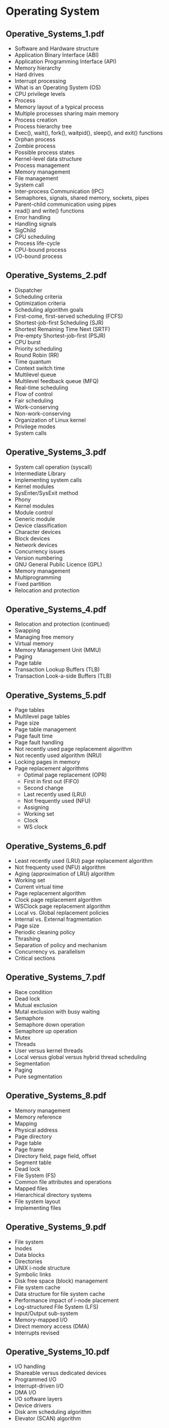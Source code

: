 # Operating System

## Operative_Systems_1.pdf

* Software and Hardware structure
* Application Binary Interface (ABI)
* Application Programming Interface (API)
* Memory hierarchy
* Hard drives
* Interrupt processing
* What is an Operating System (OS)
* CPU privilege levels
* Process
* Memory layout of a typical process
* Multiple processes sharing main memory
* Process creation
* Process hierarchy tree
* Exec(), wait(), fork(), waitpid(), sleep(), and exit() functions
* Orphan process
* Zombie process
* Possible process states
* Kernel-level data structure
* Process management
* Memory management
* File management
* System call
* Inter-process Communication (IPC)
* Semaphores, signals, shared memory, sockets, pipes
* Parent-child communication using pipes
* read() and write() functions
* Error handling
* Handling signals
* SigChild
* CPU scheduling
* Process life-cycle
* CPU-bound process
* I/O-bound process

## Operative_Systems_2.pdf

* Dispatcher
* Scheduling criteria
* Optimization criteria
* Scheduling algorithm goals
* First-come, first-served scheduling (FCFS)
* Shortest-job-first Scheduling (SJR)
* Shortest Remaining Time Next (SRTF)
* Pre-empty Shortest-job-first (PSJR)
* CPU burst
* Priority scheduling
* Round Robin (RR)
* Time quantum
* Context switch time
* Multilevel queue
* Multilevel feedback queue (MFQ)
* Real-time scheduling
* Flow of control
* Fair scheduling
* Work-conserving
* Non-work-conserving
* Organization of Linux kernel
* Privilege modes
* System calls

## Operative_Systems_3.pdf

* System call operation (syscall)
* Intermediate Library
* Implementing system calls
* Kernel modules
* SysEnter/SysExit method
* Phony
* Kernel modules
* Module control
* Generic module
* Device classification
* Character devices
* Block devices
* Network devices
* Concurrency issues
* Version numbering
* GNU General Public Licence (GPL)
* Memory management
* Multiprogramming
* Fixed partition
* Relocation and protection

## Operative_Systems_4.pdf

* Relocation and protection (continued)
* Swapping
* Managing free memory
* Virtual memory
* Memory Management Unit (MMU)
* Paging
* Page table
* Transaction Lookup Buffers (TLB)
* Transaction Look-a-side Buffers (TLB)

## Operative_Systems_5.pdf

* Page tables
* Multilevel page tables
* Page size
* Page table management
* Page fault time
* Page fault handling
* Not recently used page replacement algorithm
* Not recently used algorithm (NRU)
* Locking pages in memory
* Page replacement algorithms
  * Optimal page replacement (OPR)
  * First in first out (FIFO)
  * Second change
  * Last recently used (LRU)
  * Not frequently used (NFU)
  * Assigning
  * Working set
  * Clock
  * WS clock

## Operative_Systems_6.pdf

* Least recently used  (LRU) page replacement algorithm
* Not frequenty used (NFU) algorithm
* Aging (approximation of LRU) algorithm
* Working set
* Current virtual time
* Page replacement algorithm
* Clock page replacement algorithm
* WSClock page replacement algorithm
* Local vs. Global replacement policies
* Internal vs. External fragmentation
* Page size
* Periodic cleaning policy
* Thrashing
* Separation of policy and mechanism
* Concurrency vs. parallelism
* Critical sections

## Operative_Systems_7.pdf

* Race condition
* Dead lock
* Mutual exclusion
* Mutal exclusion with busy waiting
* Semaphore
* Semaphore down operation
* Semaphore up operation
* Mutex
* Threads
* User versus kernel threads
* Local versus global versus hybrid thread scheduling
* Segmentation
* Paging
* Pure segmentation

## Operative_Systems_8.pdf

* Memory management
* Memory reference
* Mapping
* Physical address
* Page directory
* Page table
* Page frame
* Directory field, page field, offset
* Segment table
* Dead lock
* File System (FS)
* Common file attributes and operations
* Mapped files
* Hierarchical directory systems
* File system layout
* Implementing files

## Operative_Systems_9.pdf

* File system
* Inodes
* Data blocks
* Directories
* UNIX i-node structure
* Symbolic links
* Disk free space (block) management
* File system cache
* Data structure for file system cache
* Performance impact of i-node placement
* Log-structured File System (LFS)
* Input/Output sub-system
* Memory-mapped I/O
* Direct memory access (DMA)
* Interrupts revised

## Operative_Systems_10.pdf

* I/O handling
* Shareable versus dedicated devices
* Programmed I/O
* Interrupt-driven I/O
* DMA I/O
* I/O software layers
* Device drivers
* Disk arm scheduling algorithm
* Elevator (SCAN) algorithm
